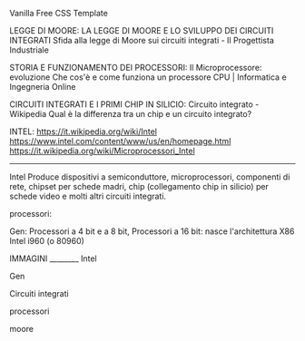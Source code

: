 Vanilla Free CSS Template 

LEGGE DI MOORE:
LA LEGGE DI MOORE E LO SVILUPPO DEI CIRCUITI INTEGRATI
Sfida alla legge di Moore sui circuiti integrati - Il Progettista Industriale

STORIA E FUNZIONAMENTO DEI PROCESSORI:
Il Microprocessore: evoluzione
Che cos'è e come funziona un processore CPU | Informatica e Ingegneria Online 

CIRCUITI INTEGRATI E I PRIMI CHIP IN SILICIO:
Circuito integrato - Wikipedia 
Qual è la differenza tra un chip e un circuito integrato? 

INTEL:
https://it.wikipedia.org/wiki/Intel 
https://www.intel.com/content/www/us/en/homepage.html 
https://it.wikipedia.org/wiki/Microprocessori_Intel 


______________________________________________________________________




Intel 
Produce dispositivi a semiconduttore, microprocessori, componenti di rete, chipset per schede madri, chip (collegamento chip in silicio) per schede video e molti altri circuiti integrati.

processori:

Gen:
Processori a 4 bit e a 8 bit,
Processori a 16 bit: nasce l'architettura X86 
Intel i960 (o 80960)



IMMAGINI ________
Intel

Gen


Circuiti integrati


processori


moore


